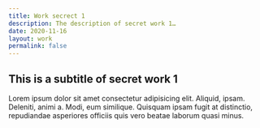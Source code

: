 ```yaml
---
title: Work secrect 1
description: The description of secret work 1…
date: 2020-11-16
layout: work
permalink: false
---
```


## This is a subtitle of secret work 1

Lorem ipsum dolor sit amet consectetur adipisicing elit. Aliquid, ipsam. Deleniti, animi a. Modi, eum similique. Quisquam ipsam fugit at distinctio, repudiandae asperiores officiis quis vero beatae laborum quasi minus.